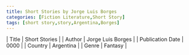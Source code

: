 ```yaml
---
title: Short Stories by Jorge Luis Borges
categories: [Fiction Literature,Short Story]
tags: [short story,story,Argentina,Borges]
---
```

        
| Title | Short Stories  |
| Author |  Jorge Luis Borges  |
| Publication Date | 0000   |
| Country | Argentina |
| Genre | Fantasy  |
        